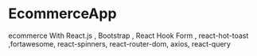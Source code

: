 # EcommerceApp
ecommerce With React.js , Bootstrap  , React Hook Form  , react-hot-toast  ,fortawesome, react-spinners, react-router-dom, axios, react-query
